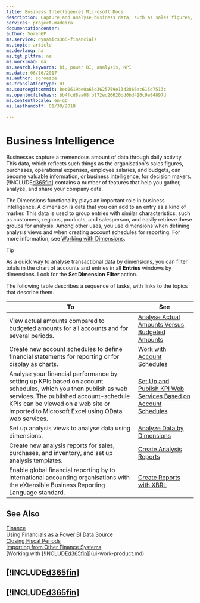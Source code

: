 ```yaml
---
title: Business Intelligence| Microsoft Docs
description: Capture and analyse business data, such as sales figures, purchases, operational expenses, employee salaries, and budgets, that can be valuable information for business intelligence or for decision making.
services: project-madeira
documentationcenter: 
author: SorenGP
ms.service: dynamics365-financials
ms.topic: article
ms.devlang: na
ms.tgt_pltfrm: na
ms.workload: na
ms.search.keywords: bi, power BI, analysis, KPI
ms.date: 06/16/2017
ms.author: sgroespe
ms.translationtype: HT
ms.sourcegitcommit: bec0619be0a65e3625759e13d2866ac615d7513c
ms.openlocfilehash: bb4fcd8aa08fb172ed26620dd0bd416c9e84897d
ms.contentlocale: en-gb
ms.lasthandoff: 01/30/2018

---
```

# <a name="business-intelligence"></a>Business Intelligence
Businesses capture a tremendous amount of data through daily activity. This data, which reflects such things as the organisation's sales figures, purchases, operational expenses, employee salaries, and budgets, can become valuable information, or business intelligence, for decision makers. [!INCLUDE[d365fin](includes/d365fin_md.md)] contains a number of features that help you gather, analyze, and share your company data.

The Dimensions functionality plays an important role in business intelligence. A dimension is data that you can add to an entry as a kind of marker. This data is used to group entries with similar characteristics, such as customers, regions, products, and salesperson, and easily retrieve these groups for analysis. Among other uses, you use dimensions  when defining analysis views and when creating account schedules for reporting. For more information, see [Working with Dimensions](finance-dimensions.md).

> [!TIP]
> As a quick way to analyse transactional data by dimensions, you can filter totals in the chart of accounts and entries in all **Entries** windows by dimensions. Look for the **Set Dimension Filter** action.  

The following table describes a sequence of tasks, with links to the topics that describe them.  

| To | See |
| --- | --- |
|View actual amounts compared to budgeted amounts for all accounts and for several periods.|[Analyse Actual Amounts Versus Budgeted Amounts](bi-how-analyze-actual-versus-budget.md)|
|Create new account schedules to define financial statements for reporting or for display as charts.|[Work with Account Schedules](bi-how-work-account-schedule.md)|
|Analyse your financial performance by setting up KPIs based on account schedules, which you then publish as web services. The published account-schedule KPIs can be viewed on a web site or imported to Microsoft Excel using OData web services.|[Set Up and Publish KPI Web Services Based on Account Schedules](bi-how-to-set-up-and-publish-kpi-web-services-based-on-account-schedules.md)|
|Set up analysis views to analyse data using dimensions.|[Analyze Data by Dimensions](bi-how-analyze-data-dimension.md)|
|Create new analysis reports for sales, purchases, and inventory, and set up analysis templates.|[Create Analysis Reports](bi-how-create-analysis-views-reports.md)|
|Enable global financial reporting by to international accounting organisations with the eXtensible Business Reporting Language standard.|[Create Reports with XBRL](bi-create-reports-with-xbrl.md)|

## <a name="see-also"></a>See Also
[Finance](finance.md)    
[Using Financials as a Power BI Data Source](across-how-use-financials-data-source-powerbi.md)  
[Closing Fiscal Periods](year-close-years-periods.md)  
[Importing from Other Finance Systems](upload-data.md)  
[Working with [!INCLUDE[d365fin](includes/d365fin_md.md)]](ui-work-product.md)

## [!INCLUDE[d365fin](includes/free_trial_md.md)]  
## [!INCLUDE[d365fin](includes/training_link_md.md)]

